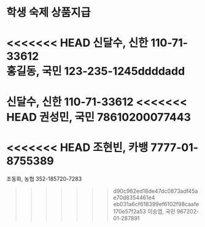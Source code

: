 # 학생 숙제 상품지급
<<<<<<< HEAD
신달수, 신한 110-71-33612   
홍길동, 국민 123-235-1245ddddadd
=======
신달수, 신한 110-71-33612
<<<<<<< HEAD
권성민, 국민 78610200077443   
=======
<<<<<<< HEAD
조현빈, 카뱅 7777-01-8755389
=======
조동화, 농협 352-185720-7283
>>>>>>> d90c982ed18de47dc0873adf45ae70d8354461e4
>>>>>>> eb031a6cf618399ef6102f98caafe170e57f2a53
이승엽, 국민 967202-01-287891